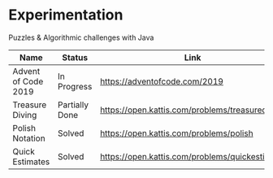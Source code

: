 # Experimentation
Puzzles & Algorithmic challenges with Java 

| Name  | Status | Link |
| ------------- | ------------- | ------------- |
| Advent of Code 2019  | In Progress  | https://adventofcode.com/2019  |
| Treasure Diving  | Partially Done  | https://open.kattis.com/problems/treasurediving  |
| Polish Notation  |  Solved  | https://open.kattis.com/problems/polish  |
| Quick Estimates  | Solved  | https://open.kattis.com/problems/quickestimate  |